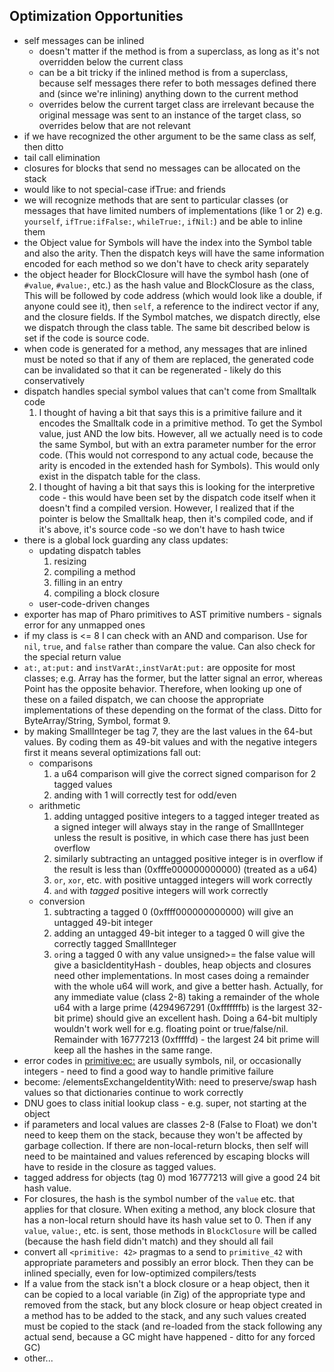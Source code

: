 ## Optimization Opportunities

- self messages can be inlined
	- doesn't matter if the method is from a superclass, as long as it's not overridden below the current class
	- can be a bit tricky if the inlined method is from a superclass, because self messages there refer to both messages defined there and (since we're inlining) anything down to the current method
	- overrides below the current target class are irrelevant because the original message was sent to an instance of the target class, so overrides below that are not relevant
- if we have recognized the other argument to be the same class as self, then ditto
- tail call elimination
- closures for blocks that send no messages can be allocated on the stack
- would like to not special-case ifTrue: and friends
-  we will recognize methods that are sent to particular classes (or messages that have limited numbers of implementations (like 1 or 2) e.g. `yourself`, `ifTrue:ifFalse:`, `whileTrue:`, `ifNil:`) and be able to inline them
- the Object value for Symbols will have the index into the Symbol table and also the arity. Then the dispatch keys will have the same information encoded for each method so we don't have to check arity separately
- the object header for BlockClosure will have the symbol hash (one of `#value`, `#value:`, etc.) as the hash value and BlockClosure as the class, This will be followed by code address (which would look like a double, if anyone could see it), then `self`, a reference to the indirect vector if any, and the closure fields. If the Symbol matches, we dispatch directly, else we dispatch through the class table. The same bit described below is set if the code is source code.
- when code is generated for a method, any messages that are inlined must be noted so that if any of them are replaced, the generated code can be invalidated so that it can be regenerated - likely do this conservatively
- dispatch handles special symbol values that can't come from Smalltalk code
	1. I thought of having a bit that says this is a primitive failure and it encodes the Smalltalk code in a primitive method. To get the Symbol value, just AND the low bits. However, all we actually need is to code the same Symbol, but with an extra parameter number for the error code. (This would not correspond to any actual code, because the arity is encoded in the extended hash for Symbols). This would only exist in the dispatch table for the class.
	2. I thought of having a bit that says this is looking for the interpretive code - this would have been set by the dispatch code itself when it doesn't find a compiled version. However, I realized that if the pointer is below the Smalltalk heap, then it's compiled code, and if it's above, it's source code -so we don't have to hash twice
- there is a global lock guarding any class updates:
	- updating dispatch tables
		1. resizing
		2. compiling a method
		3. filling in an entry
		4. compiling a block closure
	- user-code-driven changes
- exporter has map of Pharo primitives to AST primitive numbers - signals error for any unmapped ones
- if my class is <= 8 I can check with an AND and comparison. Use for `nil`, `true`, and `false` rather than compare the value. Can also check for the special return value
- `at:`, `at:put:` and `instVarAt:`,`instVarAt:put:` are opposite for most classes; e.g. Array has the former, but the latter signal an error, whereas Point has the opposite behavior. Therefore, when looking up one of these on a failed dispatch, we can choose the appropriate implementations of these depending on the format of the class. Ditto for ByteArray/String, Symbol, format 9.
- by making SmallInteger be tag 7, they are the last values in the 64-but values. By coding them as 49-bit values and with the negative integers first it means several optimizations fall out:
	- comparisons
		1. a u64 comparison will give the correct signed comparison for 2 tagged values
		2. anding with 1 will correctly test for odd/even
	- arithmetic
		1. adding untagged positive integers to a tagged integer treated as a signed integer will always stay in the range of SmallInteger unless the result is positive, in which case there has just been overflow
		2. similarly subtracting  an untagged positive integer is in overflow if the result is less than (0xfffe000000000000) (treated as a u64)
		3. `or`, `xor`, etc. with positive untagged integers will work correctly
		4. `and` with *tagged* positive integers will work correctly
	- conversion
		1.  subtracting a tagged 0 (0xffff000000000000) will give an untagged 49-bit integer
		2. adding an untagged 49-bit integer to a tagged 0 will give the correctly tagged SmallInteger
		3. `or`ing a tagged 0 with any value unsigned>= the false value will give a basicIdentityHash - doubles, heap objects and closures need other implementations. In most cases doing a remainder with the whole u64 will work, and give a better hash. Actually, for any immediate value (class 2-8) taking a remainder of the whole u64 with a large prime (4294967291 (0xfffffffb) is the largest 32-bit prime) should give an excellent hash. Doing a 64-bit multiply wouldn't work well for e.g. floating point or true/false/nil. Remainder with 16777213 (0xfffffd) - the largest 24 bit prime will keep all the hashes in the same range.
- error codes in <primitive:ec:> are usually symbols, nil, or occasionally integers - need to find a good way to handle primitive failure
- become: /elementsExchangeIdentityWith: need to preserve/swap hash values so that dictionaries continue to work correctly
- DNU goes to class initial lookup class - e.g. super, not starting at the object
- if parameters and local values are classes 2-8 (False to Float) we don't need to keep them on the stack, because they won't be affected by garbage collection. If there are non-local-return blocks, then self will need to be maintained and values referenced by escaping blocks will have to reside in the closure as tagged values.
- tagged address for objects (tag 0) mod 16777213 will give a good 24 bit hash value.
-  For closures, the hash is the symbol number of the `value` etc. that applies for that closure. When exiting a method, any block closure that has a non-local return should have its hash value set to 0. Then if any `value`, `value:`, etc. is sent, those methods in `BlockClosure` will be called (because the hash field didn't match) and they should all fail
- convert all `<primitive: 42>` pragmas to a send to `primitive_42` with appropriate parameters and possibly an error block. Then they can be inlined specially, even for low-optimized compilers/tests
- If a value from the stack isn't a block closure or a heap object, then it can be copied to a local variable (in Zig) of the appropriate type and removed from the stack, but any block closure or heap object created in a method has to be added to the stack, and any such values created must be copied to the stack (and re-loaded from the stack following any actual send, because a GC might have happened - ditto for any forced GC)
- other...